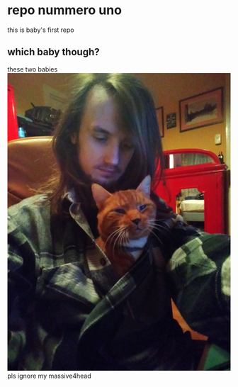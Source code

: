 # repo nummero uno
this is baby's first repo

## which baby though?
these two babies
![these two babies](my-first-repo/img/me_and_kot.jpg)
pls ignore my massive4head









